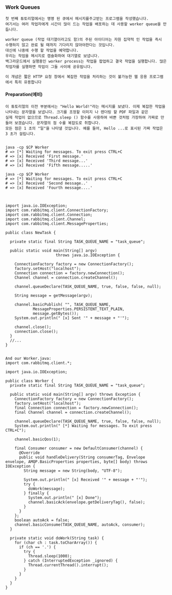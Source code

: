 ### Work Queues


    첫 번째 튜토리얼에서는 명명 된 큐에서 메시지를주고받는 프로그램을 작성했습니다. 
    여기서는 여러 작업자에게 시간이 많이 드는 작업을 배포하는 데 사용할 worker queue을 만듭니다.
    
    worker queue (작업 대기열이라고도 함)의 주된 아이디어는 자원 집약적 인 작업을 즉시 수행하지 않고 완료 될 때까지 기다리지 않아야한다는 것입니다. 
    대신에 나중에 수행 할 작업을 예약합니다. 
    우리는 작업을 메시지로 캡슐화하여 대기열로 보냅니다. 
    백그라운드에서 실행중인 worker process는 작업을 팝업하고 결국 작업을 실행합니다. 많은 작업자를 실행하면 작업이 그들 사이에 공유됩니다.
    
    이 개념은 짧은 HTTP 요청 창에서 복잡한 작업을 처리하는 것이 불가능한 웹 응용 프로그램에서 특히 유용합니다
    
#### Preparation(예비)

    이 튜토리얼의 이전 부분에서는 "Hello World!"라는 메시지를 보냈다. 이제 복잡한 작업을 나타내는 문자열을 보냅니다. 크기를 조정할 이미지 나 렌더링 할 PDF 파일과 같은 
    실제 작업이 없으므로 Thread.sleep () 함수를 사용하여 바쁜 것처럼 가장하여 가짜로 만들어 보겠습니다. 문자열의 점 수를 복잡도로 취합니다. 
    모든 점은 1 초의 "일"을 나타낼 것입니다. 예를 들어, Hello ...로 표시된 가짜 작업은 3 초가 걸립니다.
    
    
    java -cp $CP Worker
    # => [*] Waiting for messages. To exit press CTRL+C
    # => [x] Received 'First message.'
    # => [x] Received 'Third message...'
    # => [x] Received 'Fifth message.....'
    
    java -cp $CP Worker
    # => [*] Waiting for messages. To exit press CTRL+C
    # => [x] Received 'Second message..'
    # => [x] Received 'Fourth message....'
    


    import java.io.IOException;
    import com.rabbitmq.client.ConnectionFactory;
    import com.rabbitmq.client.Connection;
    import com.rabbitmq.client.Channel;
    import com.rabbitmq.client.MessageProperties;
    
    public class NewTask {
    
      private static final String TASK_QUEUE_NAME = "task_queue";
    
      public static void main(String[] argv)
                          throws java.io.IOException {
    
        ConnectionFactory factory = new ConnectionFactory();
        factory.setHost("localhost");
        Connection connection = factory.newConnection();
        Channel channel = connection.createChannel();
    
        channel.queueDeclare(TASK_QUEUE_NAME, true, false, false, null);
    
        String message = getMessage(argv);
    
        channel.basicPublish( "", TASK_QUEUE_NAME,
                MessageProperties.PERSISTENT_TEXT_PLAIN,
                message.getBytes());
        System.out.println(" [x] Sent '" + message + "'");
    
        channel.close();
        connection.close();
      }
      //...
    }


    And our Worker.java:
    import com.rabbitmq.client.*;
    
    import java.io.IOException;
    
    public class Worker {
      private static final String TASK_QUEUE_NAME = "task_queue";
    
      public static void main(String[] argv) throws Exception {
        ConnectionFactory factory = new ConnectionFactory();
        factory.setHost("localhost");
        final Connection connection = factory.newConnection();
        final Channel channel = connection.createChannel();
    
        channel.queueDeclare(TASK_QUEUE_NAME, true, false, false, null);
        System.out.println(" [*] Waiting for messages. To exit press CTRL+C");
    
        channel.basicQos(1);
    
        final Consumer consumer = new DefaultConsumer(channel) {
          @Override
          public void handleDelivery(String consumerTag, Envelope envelope, AMQP.BasicProperties properties, byte[] body) throws IOException {
            String message = new String(body, "UTF-8");
    
            System.out.println(" [x] Received '" + message + "'");
            try {
              doWork(message);
            } finally {
              System.out.println(" [x] Done");
              channel.basicAck(envelope.getDeliveryTag(), false);
            }
          }
        };
        boolean autoAck = false;
        channel.basicConsume(TASK_QUEUE_NAME, autoAck, consumer);
      }
    
      private static void doWork(String task) {
        for (char ch : task.toCharArray()) {
          if (ch == '.') {
            try {
              Thread.sleep(1000);
            } catch (InterruptedException _ignored) {
              Thread.currentThread().interrupt();
            }
          }
        }
      }
    }

